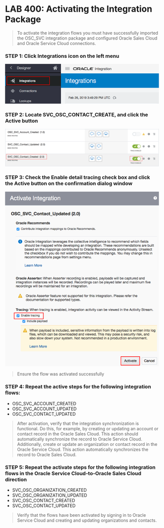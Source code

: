 # LAB 400: Activating the Integration Package
> To activate the integration flows you must have successfully imported the OSC_SVC integration package and configured Oracle Sales Cloud and Oracle Service Cloud connections.

### STEP 1: Click Integrations icon on the left menu
![](images/23.png)

### STEP 2: Locate SVC_OSC_CONTACT_CREATE, and click the Active button
![](images/28.png)

### STEP 3: Check the Enable detail tracing check box and click the Active button on the confirmation dialog window
![](images/25.png)

> Ensure the flow was activated successfully

### STEP 4: Repeat the active steps for the following integration flows:
- OSC_SVC_ACCOUNT_CREATED
- OSC_SVC_ACCOUNT_UPDATED
- OSC_SVC_CONTACT_UPDATED

> After activation, verify that the integration synchronization is functional. Do this, for example, by creating or updating an account or contact record in the Oracle Sales Cloud. This action should automatically synchronize the record to Oracle Service Cloud. Additionally, create or update an organization or contact record in the Oracle Service Cloud. This action automatically synchronizes the record to Oracle Sales Cloud.

### STEP 5: Repeat the activate steps for the following integration flows in the Oracle Service Cloud-to-Oracle Sales Cloud direction
- SVC_OSC_ORGANIZATION_CREATED
- SVC_OSC_ORGANIZATION_UPDATED
- SVC_OSC_CONTACT_CREATED
- SVC_OSC_CONTACT_UPDATED

> Verify that the flows have been activated by signing in to Oracle Service Cloud and creating and updating organizations and contacts.
